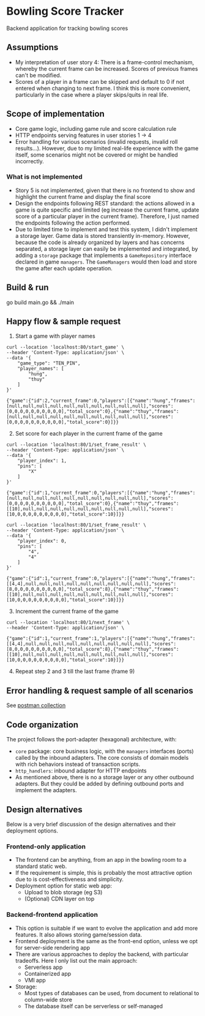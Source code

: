 # Bowling Score Tracker
Backend application for tracking bowling scores

## Assumptions
- My interpretation of user story 4:
There is a frame-control mechanism, whereby the current frame can be increased.
Scores of previous frames can't be modified.
- Scores of a player in a frame can be skipped and default to 0 if not entered when changing to next frame.
I think this is more convenient, particularly in the case where a player skips/quits in real life.

## Scope of implementation
- Core game logic, including game rule and score calculation rule
- HTTP endpoints serving features in user stories 1 -> 4
- Error handling for various scenarios (invalid requests, invalid roll results...).
However, due to my limited real-life experience with the game itself,
some scenarios might not be covered or might be handled incorrectly.

### What is not implemented
- Story 5 is not implemented,
given that there is no frontend to show and highlight the current frame and display the final score
- Design the endpoints following REST standard:
the actions allowed in a game is quite specific and limited
(eg increase the current frame, update score of a particular player in the current frame).
Therefore, I just named the endpoints following the action performed.
- Due to limited time to implement and test this system, I didn't implement a storage layer.
Game data is stored transiently in-memory.
However, because the code is already organized by layers and has concerns separated,
a storage layer can easily be implemented and integrated,
by adding a `storage` package that implements a `GameRepository` interface declared in game `managers`.
The `GameManagers` would then load and store the game after each update operation.

## Build & run
go build main.go && ./main

## Happy flow & sample request
1. Start a game with player names
```
curl --location 'localhost:80/start_game' \
--header 'Content-Type: application/json' \
--data '{
    "game_type": "TEN_PIN",
    "player_names": [
        "hung",
        "thuy"
    ]
}'

{"game":{"id":2,"current_frame":0,"players":[{"name":"hung","frames":[null,null,null,null,null,null,null,null,null,null],"scores":[0,0,0,0,0,0,0,0,0,0],"total_score":0},{"name":"thuy","frames":[null,null,null,null,null,null,null,null,null,null],"scores":[0,0,0,0,0,0,0,0,0,0],"total_score":0}]}}
```
2. Set score for each player in the current frame of the game
```
curl --location 'localhost:80/1/set_frame_result' \
--header 'Content-Type: application/json' \
--data '{
    "player_index": 1,
    "pins": [
        "X"
    ]
}'

{"game":{"id":1,"current_frame":0,"players":[{"name":"hung","frames":[null,null,null,null,null,null,null,null,null,null],"scores":[0,0,0,0,0,0,0,0,0,0],"total_score":0},{"name":"thuy","frames":[[10],null,null,null,null,null,null,null,null,null],"scores":[10,0,0,0,0,0,0,0,0,0],"total_score":10}]}}

curl --location 'localhost:80/1/set_frame_result' \
--header 'Content-Type: application/json' \
--data '{
    "player_index": 0,
    "pins": [
        "4",
        "4"
    ]
}'

{"game":{"id":1,"current_frame":0,"players":[{"name":"hung","frames":[[4,4],null,null,null,null,null,null,null,null,null],"scores":[8,0,0,0,0,0,0,0,0,0],"total_score":8},{"name":"thuy","frames":[[10],null,null,null,null,null,null,null,null,null],"scores":[10,0,0,0,0,0,0,0,0,0],"total_score":10}]}}
```
3. Increment the current frame of the game
```
curl --location 'localhost:80/1/next_frame' \
--header 'Content-Type: application/json' \

{"game":{"id":1,"current_frame":1,"players":[{"name":"hung","frames":[[4,4],null,null,null,null,null,null,null,null,null],"scores":[8,0,0,0,0,0,0,0,0,0],"total_score":8},{"name":"thuy","frames":[[10],null,null,null,null,null,null,null,null,null],"scores":[10,0,0,0,0,0,0,0,0,0],"total_score":10}]}}
```
4. Repeat step 2 and 3 till the last frame (frame 9)

## Error handling & request sample of all scenarios
See [postman collection](./tracker.postman_collection)

## Code organization
The project follows the port-adapter (hexagonal) architecture, with:
- `core` package: core business logic, with the `managers` interfaces (ports) called by the inbound adapters.
The core consists of domain models with rich behaviors instead of transaction scripts.
- `http_handlers`: inbound adapter for HTTP endpoints
- As mentioned above, there is no a storage layer or any other outbound adapters.
But they could be added by defining outbound ports and implement the adapters.

## Design alternatives
Below is a very brief discussion of the design alternatives and their deployment options.

### Frontend-only application
- The frontend can be anything, from an app in the bowling room to a standard static web.
- If the requirement is simple, this is probably the most attractive option due to is cost-effectiveness and simplicity.
- Deployment option for static web app:
  - Upload to blob storage (eg S3)
  - (Optional) CDN layer on top

### Backend-frontend application
- This option is suitable if we want to evolve the application and add more features.
It also allows storing game/session data.
- Frontend deployment is the same as the front-end option, unless we opt for server-side rendering app
- There are various approaches to deploy the backend, with particular tradeoffs. Here I only list out the main approach:
  - Serverless app
  - Containerized app
  - VMI app
- Storage:
  - Most types of databases can be used, from document to relational to column-wide store
  - The database itself can be serverless or self-managed